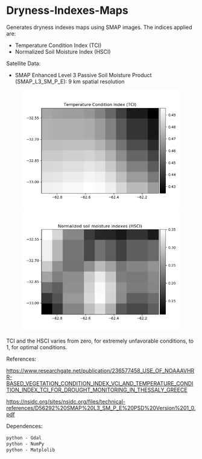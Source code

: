 # Dryness-Indexes-Maps
Generates dryness indexes maps using SMAP images. The indices applied are:

- Temperature Condition Index (TCI)
- Normalized Soil Moisture Index (HSCI)

Satellite Data:

- SMAP Enhanced Level 3 Passive Soil Moisture Product (SMAP_L3_SM_P_E):  9 km spatial resolution


<p align="center">
  <img width=425 src="TCI.png"/>
  <img width=425 src="HSCI.png"/>
</p>

TCI  and  the  HSCI  varies  from  zero,  for  extremely  unfavorable  conditions,  to  1,  for  optimal conditions. 



References: 

 https://www.researchgate.net/publication/236577458_USE_OF_NOAAAVHRR-BASED_VEGETATION_CONDITION_INDEX_VCI_AND_TEMPERATURE_CONDITION_INDEX_TCI_FOR_DROUGHT_MONITORING_IN_THESSALY_GREECE

 https://nsidc.org/sites/nsidc.org/files/technical-references/D56292%20SMAP%20L3_SM_P_E%20PSD%20Version%201_0.pdf

Dependences:

    python - Gdal
    python - NumPy
    python - Matplolib

